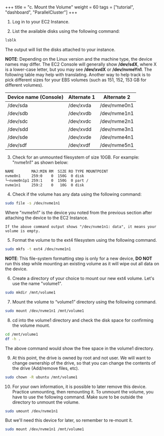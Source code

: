 +++
title = "c. Mount the Volume"
weight = 60
tags = ["tutorial", "dashboard", "ParallelCluster"]
+++

1.	Log in to your EC2 Instance.

2.	List the available disks using the following command:

```bash
lsblk
```
	
The output will list the disks attached to your instance.

**NOTE**: Depending on the Linux version and the machine type, the device names may differ. The EC2 Console will generally show **/dev/sdX**, where X is a lower-case letter, but you may see **/dev/xvdX** or **/dev/nvmeYn1**. The following table may help with translating. Another way to help track is to pick different sizes for your EBS volumes (such as 151, 152, 153 GB for different volumes).

| Device name (Console) | Alternate 1 | Alternate 2 |
| --- | --- | --- |
| /dev/sda | /dev/xvda | /dev/nvme0n1 |
| /dev/sdb | /dev/xvdb | /dev/nvme1n1 |
| /dev/sdc | /dev/xvdc | /dev/nvme2n1 |
| /dev/sdd | /dev/xvdd | /dev/nvme3n1 |
| /dev/sde | /dev/xvde | /dev/nvme4n1 |
| /dev/sdf | /dev/xvdf | /dev/nvme5n1 |

3.	Check for an unmounted filesystem of size 10GB. For example: "nvme1n1" as shown below:

```bash
NAME        MAJ:MIN RM  SIZE RO TYPE MOUNTPOINT
nvme0n1     259:0    0  150G  0 disk
└─nvme0n1p1 259:1    0  150G  0 part /
nvme1n1     259:2    0   10G  0 disk
```

4.	Check if the volume has any data using the following command:

```bash
sudo file -s /dev/nvme1n1
```

Where "nvme1n1" is the device you noted from the previous section after attaching the device to the EC2 Instance.

	If the above command output shows "/dev/nvme1n1: data", it means your volume is empty.

5.	Format the volume to the ext4 filesystem using the following command.

```bash
sudo mkfs -t ext4 /dev/nvme1n1
```

**NOTE**: This file-system formatting step is only for a new device, **DO NOT** run this step while mounting an existing volume as it will wipe out all data on the device.

6.	Create a directory of your choice to mount our new ext4 volume. Let's use the name "volume1".

```bash	
sudo mkdir /mnt/volume1
```


7.	Mount the volume to “volume1” directory using the following command.

```bash
sudo mount /dev/nvme1n1 /mnt/volume1
```


8.	cd into the volume1 directory and check the disk space for confirming the volume mount.

```bash
cd /mnt/volume1
df -h .
```
The above command would show the free space in the volume1 directory.


9.  At this point, the drive is owned by root and not user. We will want to change ownership of the drive, so that you can change the contents of the drive (Add/remove files, etc).  

```bash  
sudo chown -R ubuntu /mnt/volume1
```  

10.	For your own information, it is possible to later remove this device. Practice unmounting, then remounting it. To unmount the volume, you have to use the following command. Make sure to be outside the directory to unmount the volume.

```bash
sudo umount /dev/nvme1n1
```  
But we'll need this device for later, so remember to re-mount it.  

```bash
sudo mount /dev/nvme1n1 /mnt/volume1
```  
